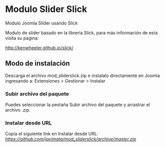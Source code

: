 # Modulo Slider Slick
Modulo Joomla Slider usando Slick

Modulo de slider basado en la libreria Slick, para más información de esta visita su pagina: 

http://kenwheeler.github.io/slick/

## Modo de instalación
Descarga el archivo mod_sliderslick.zip e instalalo directamente en Joomla ingresando a: Extensiones > Gestionar > Instalar

### Subir archivo del paquete
Puedes seleccionar la pestaña Subir archivo del paquete y arrastrar el archivo .zip.

### Instalar desde URL
Copia el siguiente link en Instalar desde URL:
*https://github.com/javimata/mod_sliderslick/archive/master.zip*
